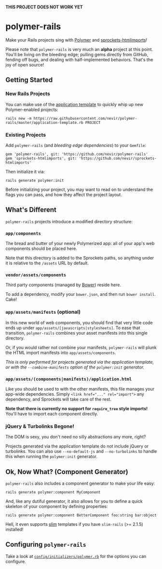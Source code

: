 **THIS PROJECT DOES NOT WORK YET**















polymer-rails
=============

Make your Rails projects sing with [Polymer](http://polymer-project.org) and
[sprockets-htmlimports](https://github.com/nevir/sprockets-htmlimports)!

Please note that `polymer-rails` is very much an **alpha** project at this
point. You'll be living on the bleeding edge; pulling gems directly from
GitHub, fending off bugs, and dealing with half-implemented behaviors. That's
the joy of open source!


Getting Started
---------------

### New Rails Projects

You can make use of the [application template](application-template.rb) to
quickly whip up new Polymer-enabled projects:

    rails new -m https://raw.githubusercontent.com/nevir/polymer-rails/master/application-template.rb PROJECT

### Existing Projects

Add `polymer-rails` (and _bleeding edge dependencies_) to your `Gemfile`:

    gem 'polymer-rails', git: 'https://github.com/nevir/polymer-rails'
    gem 'sprockets-htmlimports', git: 'https://github.com/nevir/sprockets-htmlimports'

Then initialize it via:

    rails generate polymer:init

Before initializing your project, you may want to read on to understand the
flags you can pass, and how they affect the project layout.


What's Different
----------------

`polymer-rails` projects introduce a modified directory structure:

### `app/components`

The bread and butter of your newly Polymerized app: all of your app's web
components should be placed here.

Note that this directory is added to the Sprockets paths, so anything under it
is relative to the `/assets` URL by default.

### `vendor/assets/components`

Third party components (managed by [Bower](http://bower.io/)) reside here.

To add a dependency, modify your `bower.json`, and then run `bower install`.
Cake!

### `app/assets/manifests` (optional)

In this new world of web components, you should find that very little code ends
up under `app/assets/[javascripts|stylesheets]`. To ease that transition,
`polymer-rails` combines your asset manifests into this single directory.

Or, if you would rather not combine your manifests, `polymer-rails` will plunk
the HTML import manifests into `app/assets/components`.

_This is only performed for projects generated via the application template, or
with the `--combine-manifests` option of the `polymer:init` generator._

### `app/assets/(components|manifests)/application.html`

Like you should be used to with the other manifests, this file manages your
app-wide dependencies. Simply `<link href="..." rel="import">` any dependency,
and Sprockets will take care of the rest.

**Note that there is currently no support for `require_tree` style imports!**
You'll have to import each component directly.

### jQuery & Turbolinks Begone!

The DOM is sexy, you don't need no silly abstractions any more, right?

Projects generated via the application template do not include jQuery or
turbolinks. You can also use `--no-default-js` and `--no-turbolinks` to handle
this when running the `polymer:init` generator.


Ok, Now What? (Component Generator)
-----------------------------------

`polymer-rails` also includes a component generator to make your life easy:

    rails generate polymer:component MyComponent

And, like any dutiful generator, it also allows for you to define a quick
skeleton of your component by defining properties:

    rails generate polymer:component BetterComponent foo:string bar:object

Hell, it even supports [slim](http://slim-lang.com) templates if you have
`slim-rails` (>= 2.1.5) installed!


Configuring `polymer-rails`
---------------------------

Take a look at [`config/initializers/polymer.rb`](lib/rails/generators/polymer/init/templates/app/config/initializers/polymer.rb.tt)
for the options you can configure.
